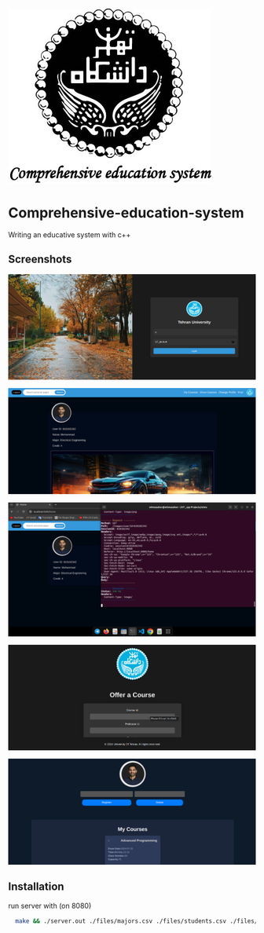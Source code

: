 ![Logo](https://github.com/MiladMazaheri83/Comprehensive-education-system/blob/main/readme/Logo.jpg?raw=true)


# Comprehensive-education-system

Writing an educative system with c++


## Screenshots

![login page](https://github.com/MiladMazaheri83/Comprehensive-education-system/blob/main/readme/login_page.png?raw=true)

![home page](https://github.com/MiladMazaheri83/Comprehensive-education-system/blob/main/readme/home_page.png?raw=true)

![requests](https://github.com/MiladMazaheri83/Comprehensive-education-system/blob/main/readme/requests.png?raw=true)

![course offer](https://github.com/MiladMazaheri83/Comprehensive-education-system/blob/main/readme/course_offeering_page.png?raw=true)

![user courses](https://github.com/MiladMazaheri83/Comprehensive-education-system/blob/main/readme/my_courses_page.png?raw=true)

## Installation

run server with (on 8080)

```bash
  make && ./server.out ./files/majors.csv ./files/students.csv ./files/courses.csv ./files/professors.csv
```